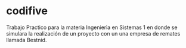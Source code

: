 # codifive
Trabajo Practico para la materia Ingenierìa en Sistemas 1 en donde se simulara la realización de un proyecto con un una empresa de remates llamada Bestnid.
